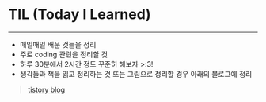 # TIL (Today I Learned)
* * *
 - 매일매일 배운 것들을 정리
 - 주로 coding 관련을 정리할 것
 - 하루 30분에서 2시간 정도 꾸준히 해보자 >:3!
 - 생각들과 책을 읽고 정리하는 것 또는 그림으로 정리할 경우 아래의 블로그에 정리
 > [tistory blog](https://ddka.tistory.com/)